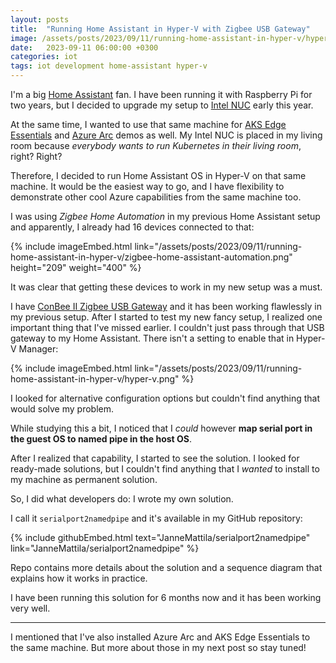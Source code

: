 ```yaml
---
layout: posts
title:  "Running Home Assistant in Hyper-V with Zigbee USB Gateway"
image: /assets/posts/2023/09/11/running-home-assistant-in-hyper-v/hyper-v.png
date:   2023-09-11 06:00:00 +0300
categories: iot
tags: iot development home-assistant hyper-v
---
```

I'm a big [Home Assistant](https://www.home-assistant.io/) fan. 
I have been running it with Raspberry Pi for two years, but I decided to 
upgrade my setup to [Intel NUC](https://www.intel.com/content/www/us/en/products/details/nuc.html) early this year.

At the same time, I wanted to use that same machine for [AKS Edge Essentials](https://learn.microsoft.com/en-us/azure/aks/hybrid/aks-edge-overview) 
and [Azure Arc](https://learn.microsoft.com/en-us/azure/azure-arc/overview) demos as well.
My Intel NUC is placed in my living room because _everybody wants to run Kubernetes in their living room_, right? Right?

Therefore, I decided to run Home Assistant OS in Hyper-V on that same machine. 
It would be the easiest way to go, and I have flexibility to demonstrate other 
cool Azure capabilities from the same machine too. 

I was using _Zigbee Home Automation_ in my previous Home Assistant setup and apparently, 
I already had 16 devices connected to that:

{% include imageEmbed.html link="/assets/posts/2023/09/11/running-home-assistant-in-hyper-v/zigbee-home-assistant-automation.png" height="209" weight="400" %}

It was clear that getting these devices to work in my new   setup was a must.

I have [ConBee II Zigbee USB Gateway](https://phoscon.de/en/conbee2)
and it has been working flawlessly in my previous setup. 
After I started to test my new fancy setup, 
I realized one important thing that I've missed earlier. 
I couldn't just pass through that USB gateway to my Home Assistant. 
There isn't a setting to enable that in Hyper-V Manager:

{% include imageEmbed.html link="/assets/posts/2023/09/11/running-home-assistant-in-hyper-v/hyper-v.png" %}

I looked for alternative configuration options but couldn't find anything that would solve my problem. 

While studying this a bit, I noticed that I _could_ however **map serial port in the guest OS to named pipe in the host OS**.

After I realized that capability, I started to see the solution.
I looked for ready-made solutions, but I couldn't find anything that 
I _wanted_ to install to my machine as permanent solution.

So, I did what developers do: I wrote my own solution.

I call it `serialport2namedpipe` and it's available in my GitHub repository:

{% include githubEmbed.html text="JanneMattila/serialport2namedpipe" link="JanneMattila/serialport2namedpipe" %}

Repo contains more details about the solution and a sequence diagram that explains
how it works in practice.

I have been running this solution for 6 months now and it has been working very well.

---

I mentioned that I've also installed Azure Arc and AKS Edge Essentials to the same machine.
But more about those in my next post so stay tuned!
